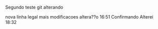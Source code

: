 Segundo teste git
alterando

nova linha legal
mais modificacoes
altera??o 16:51
Confirmando
Alterei 18:32